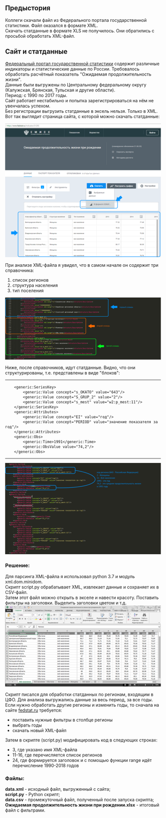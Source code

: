 ## Предыстория
Коллеги скачали файл из Федерального портала государственной статистики. Файл оказался в формате XML.  
Скачать статданные в формате XLS не получилось. Они обратились с просьбой обработать XML-файл.  

## Сайт и статданные
[Федеральный портал государственной статистики][1] содержит различные индикаторы и статистические данные по России.
Требовалось обработать расчётный показатель "Ожидаемая продолжительность жизни".  
Данные были выгружены по Центральному федеральному округу (Калужская, Брянская, Тульская и другие области).  
Период: с 1990 по 2017 годы.  
Сайт работает нестабильно и попытка зарегистрироваться на нём не увенчалась успехом.  
Без регистрации выгрузить статданные в эксель нельзя. Только в XML.  
Вот так выглядит страница сайта, с которой можно скачать статданные:

![Image alt](https://github.com/valerymamontov/screenshots/blob/master/fedstat-001.png)

При анализе XML-файла я увидел, что в самом начале он содержит три справочника:
1. список регионов
2. структура населения
3. тип поселения

![Image alt](https://github.com/valerymamontov/screenshots/blob/master/fedstat-002.png)

Ниже, после справочников, идут статданные. Видно, что они структурированы, т.е. представлены в виде "блоков":

---
		<generic:SeriesKey>
			<generic:Value concept="s_OKATO" value="643"/>
			<generic:Value concept="S_GRUP_2" value="2"/>
			<generic:Value concept="s_mest" value="w2:p_mest:11"/>
		</generic:SeriesKey>
		<generic:Attributes>
			<generic:Value concept="EI" value="год"/>
			<generic:Value concept="PERIOD" value="значение показателя за год"/>
		</generic:Attributes>
		<generic:Obs>
			<generic:Time>1991</generic:Time>
			<generic:ObsValue value="74,2"/>
		</generic:Obs>
---

![Image alt](https://github.com/valerymamontov/screenshots/blob/master/fedstat-003.png)

### Решение:
Для парсинга XML-файла я использовал python 3.7 и модуль xml.dom.minidom.  
Скрипт script.py обрабатывает XML, извлекает данные и сохраняет их в CSV-файл.  
Затем этот файл можно открыть в экселе и навести красоту. Поставить фильтры на заголовки. Выделить заголовки цветом и т.д.
![Image alt](https://github.com/valerymamontov/screenshots/blob/master/fedstat-004.png)

Скрипт писался для обработки статданных по регионам, входящим в ЦФО. Для анализа выгружались данные за весь период, за все годы.  
Если нужно обработать другие регионы и изменить годы, то сначала на сайте [fedstat.ru](https://www.fedstat.ru/indicator/31293) требуется:
- поставить нужные фильтры в столбце регионы
- выбрать годы
- скачать новый XML-файл

Затем в скрипте (script.py) модифицировать код в следующих строках:
- 3, где указано имя XML-файла
- 11-16, где перечисляется список регионов
- 24, где формируется заголовок и с помощью функции range идёт перечисление 1990-2018 годов

### Файлы:
**data.xml** - исходный файл, выгруженный с сайта;  
**script.py** - Python скрипт;  
**data.csv** - промежуточный файл, полученный после запуска скрипта;  
**Ожидаемая продолжительность жизни при рождении.xlsx** - итоговый файл с фильтрами.  

[1]: https://fedstat.ru/
